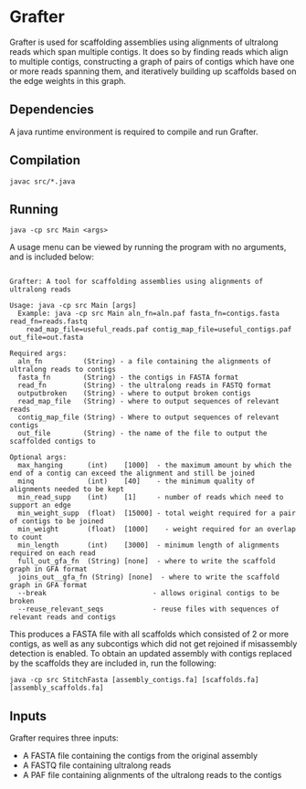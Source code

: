 # Grafter
Grafter is used for scaffolding assemblies using alignments of ultralong reads which span multiple contigs.  It does so by finding reads which align to multiple contigs, constructing a graph of pairs of contigs which have one or more reads spanning them, and iteratively building up scaffolds based on the edge weights in this graph.

## Dependencies

A java runtime environment is required to compile and run Grafter.

## Compilation

`javac src/*.java`

## Running

``
java -cp src Main <args>
``

A usage menu can be viewed by running the program with no arguments, and is included below:

```

Grafter: A tool for scaffolding assemblies using alignments of ultralong reads

Usage: java -cp src Main [args]
  Example: java -cp src Main aln_fn=aln.paf fasta_fn=contigs.fasta read_fn=reads.fastq
    read_map_file=useful_reads.paf contig_map_file=useful_contigs.paf out_file=out.fasta

Required args:
  aln_fn          (String) - a file containing the alignments of ultralong reads to contigs
  fasta_fn        (String) - the contigs in FASTA format
  read_fn         (String) - the ultralong reads in FASTQ format
  outputbroken    (String) - where to output broken contigs
  read_map_file   (String) - where to output sequences of relevant reads
  contig_map_file (String) - Where to output sequences of relevant contigs
  out_file        (String) - the name of the file to output the scaffolded contigs to

Optional args:
  max_hanging      (int)    [1000]  - the maximum amount by which the end of a contig can exceed the alignment and still be joined
  minq             (int)    [40]    - the minimum quality of alignments needed to be kept
  min_read_supp    (int)    [1]     - number of reads which need to support an edge
  min_weight_supp  (float)  [15000] - total weight required for a pair of contigs to be joined
  min_weight       (float)  [1000]    - weight required for an overlap to count
  min_length       (int)    [3000]  - minimum length of alignments required on each read
  full_out_gfa_fn  (String) [none]  - where to write the scaffold graph in GFA format
  joins_out__gfa_fn (String) [none]  - where to write the scaffold graph in GFA format
  --break                          - allows original contigs to be broken
  --reuse_relevant_seqs            - reuse files with sequences of relevant reads and contigs

```

This produces a FASTA file with all scaffolds which consisted of 2 or more contigs, as well as any subcontigs which did not get rejoined if misassembly detection is enabled.  To obtain an updated assembly with contigs replaced by the scaffolds they are included in, run the following:

``
java -cp src StitchFasta [assembly_contigs.fa] [scaffolds.fa] [assembly_scaffolds.fa]
``


## Inputs

Grafter requires three inputs:

* A FASTA file containing the contigs from the original assembly
* A FASTQ file containing ultralong reads
* A PAF file containing alignments of the ultralong reads to the contigs

